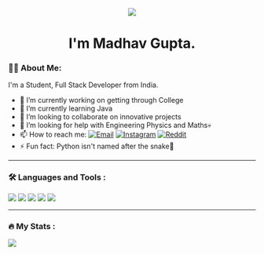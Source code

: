 <meta charset="UTF-8">


<div id="header" align="center">
  <img src="https://media.giphy.com/media/xTiIzJSKB4l7xTouE8/giphy.gif"/>
</div>

<h1 align = "center">I'm Madhav Gupta.</h1>


### 👨‍🏫 About Me:
I'm a Student, Full Stack Developer from India.

- 🔭 I’m currently working on getting through College
- 🌱 I’m currently learning Java
- 👯 I’m looking to collaborate on innovative projects
- 🤔 I’m looking for help with Engineering Physics and Maths💀
- 📫 How to reach me: <a href="mailto:e22cseu0827@bennett.edu.in"><img src="https://img.shields.io/badge/Microsoft_Outlook-0078D4?style=for-the-badge&logo=microsoft-outlook&logoColor=white" alt="Email"></a>  <a href="https://www.instagram.com/waitthatdoesntcompute"><img src="https://img.shields.io/badge/Instagram-E4405F?style=for-the-badge&logo=instagram&logoColor=white" alt="Instagram"></a>  <a href="https://www.reddit.com/user/M4dhav1"><img src="https://img.shields.io/badge/Reddit-FF4500?style=for-the-badge&logo=reddit&logoColor=white" alt="Reddit"></a>
- ⚡ Fun fact: Python isn't named after the snake🤫

---

### :hammer_and_wrench: Languages and Tools :

<div>
  <img src = "https://img.shields.io/badge/C-00599C?style=for-the-badge&logo=c&logoColor=white">
  <img src = "https://img.shields.io/badge/Python-FFD43B?style=for-the-badge&logo=python&logoColor=blue">
  <img src = "https://img.shields.io/badge/Visual_Studio_Code-0078D4?style=for-the-badge&logo=visual%20studio%20code&logoColor=white">
  <img src = "https://img.shields.io/badge/PyCharm-000000.svg?&style=for-the-badge&logo=PyCharm&logoColor=white">
  <img src = "https://img.shields.io/badge/GIT-E44C30?style=for-the-badge&logo=git&logoColor=white">
</div>

---

### :fire: My Stats :

<img src = "https://github-readme-streak-stats.herokuapp.com/?user={M4dhav}&theme={dark}">